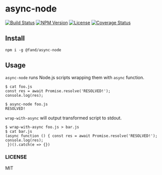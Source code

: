 # async-node

[![Build Status](http://img.shields.io/travis/fand/async-node.svg?style=flat-square)](https://travis-ci.org/fand/async-node)
[![NPM Version](https://img.shields.io/npm/v/@fand/async-node.svg?style=flat-square)](https://www.npmjs.com/package/@fand/async-node)
[![License](http://img.shields.io/badge/license-MIT-brightgreen.svg?style=flat-square)](http://fand.mit-license.org/)
[![Coverage Status](https://img.shields.io/coveralls/fand/async-node.svg?style=flat-square)](https://coveralls.io/github/fand/async-node?branch=master)

## Install

`npm i -g @fand/async-node`

## Usage

`async-node` runs Node.js scripts wrapping them with `async` function.

```
$ cat foo.js
const res = await Promise.resolve('RESOLVED!');
console.log(res);

$ async-node foo.js
RESOLVED!
```

`wrap-with-async` will output transformed script to stdout.

```
$ wrap-with-async foo.js > bar.js
$ cat bar.js
(async function () { const res = await Promise.resolve('RESOLVED!');
console.log(res);
 })().catch(e => {})
```

### LICENSE
MIT
